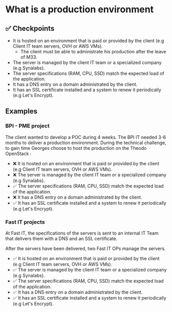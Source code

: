 # What is a production environment

## ✅ Checkpoints

- It is hosted on an environment that is paid or provided by the client (e.g Client IT team servers, OVH or AWS VMs).
  - The client must be able to administrate his production after the leave of M33.
- The server is managed by the client IT team or a specialized company (e.g Synalabs).
- The server specifications (RAM, CPU, SSD) match the expected load of the application.
- It has a DNS entry on a domain administrated by the client.
- It has an SSL certificate installed and a system to renew it periodically (e.g Let's Encrypt).

## Examples

### BPI - PME project

The client wanted to develop a POC during 4 weeks. The BPI IT needed 3-6 months to deliver a production environment. During the technical challenge, to gain time Georges choose to host the production on the Theodo OpenStack :

- ❌ It is hosted on an environment that is paid or provided by the client (e.g Client IT team servers, OVH or AWS VMs).
- ❌ The server is managed by the client IT team or a specialized company (e.g Synalabs).
- ✅ The server specifications (RAM, CPU, SSD) match the expected load of the application.
- ❌ It has a DNS entry on a domain administrated by the client.
- ✅ It has an SSL certificate installed and a system to renew it periodically (e.g Let's Encrypt).

### Fast IT projects

At Fast IT, the specifications of the servers is sent to an internal IT Team that delivers them with a DNS and an SSL certificate. 

After the servers have been delivered, two Fast IT OPs manage the servers.

- ✅ It is hosted on an environment that is paid or provided by the client (e.g Client IT team servers, OVH or AWS VMs).
- ✅ The server is managed by the client IT team or a specialized company (e.g Synalabs).
- ✅ The server specifications (RAM, CPU, SSD) match the expected load of the application.
- ✅ It has a DNS entry on a domain administrated by the client.
- ✅ It has an SSL certificate installed and a system to renew it periodically (e.g Let's Encrypt).
